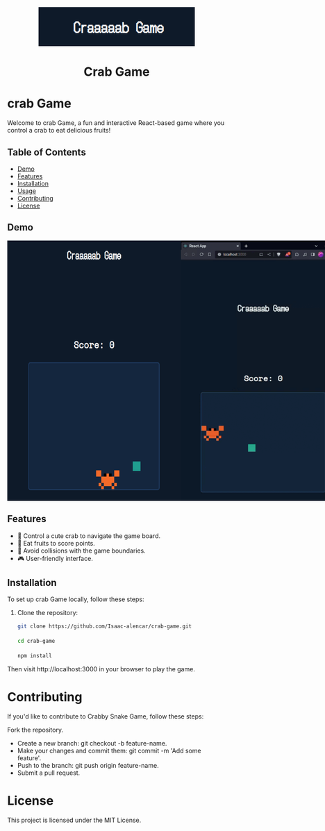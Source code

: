 <div align="center">
    <img src="./.github/logo.png" alt="game logo">
    <h1 align="center">Crab Game</h1>
    <div>
        <a href="https://img.shields.io/badge/build-passing-brightgreen?logo=react"></a>
        <a href="https://img.shields.io/github/stars/Isaac-alencar/crab-game"></a>
        <a href="https://img.shields.io/github/forks/Isaac-alencar/crab-game"></a>
    </div>
</div>

# crab Game

Welcome to crab Game, a fun and interactive React-based game where you control a crab to eat delicious fruits!

## Table of Contents

- [Demo](#demo)
- [Features](#features)
- [Installation](#installation)
- [Usage](#usage)
- [Contributing](#contributing)
- [License](#license)

## Demo
<div style="display:flex;justify-content:space-between;">
    <img src="./.github/game.png" alt="demo" width="400" height="600"/>
    <img src="./.github/demo.gif" alt="demo" width="400" height="600" />
</div>

## Features

- 🦀 Control a cute crab to navigate the game board.
- 🍎 Eat fruits to score points.
- 🚫 Avoid collisions with the game boundaries.
- 🎮 User-friendly interface.

## Installation

To set up crab Game locally, follow these steps:

1. Clone the repository:

   ```bash
   git clone https://github.com/Isaac-alencar/crab-game.git

   cd crab-game

   npm install
   ```
Then visit http://localhost:3000 in your browser to play the game.

# Contributing

If you'd like to contribute to Crabby Snake Game, follow these steps:

Fork the repository.
- Create a new branch: git checkout -b feature-name.
- Make your changes and commit them: git commit -m 'Add some feature'.
- Push to the branch: git push origin feature-name.
- Submit a pull request.

# License

This project is licensed under the MIT License.
